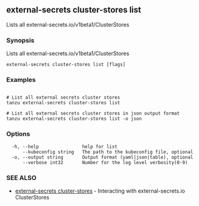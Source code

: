 ## external-secrets cluster-stores list

Lists all external-secrets.io/v1beta1/ClusterStores

### Synopsis

Lists all external-secrets.io/v1beta1/ClusterStores

```
external-secrets cluster-stores list [flags]
```

### Examples

```

# List all external secrets cluster stores
tanzu external-secrets cluster-stores list
	
# List all external secrets cluster stores in json output format	
tanzu external-secrets cluster-stores list -o json
```

### Options

```
  -h, --help                help for list
      --kubeconfig string   The path to the kubeconfig file, optional
  -o, --output string       Output format (yaml|json|table), optional
      --verbose int32       Number for the log level verbosity(0-9)
```

### SEE ALSO

* [external-secrets cluster-stores](external-secrets_cluster-stores.md)	 - Interacting with external-secrets.io ClusterStores
